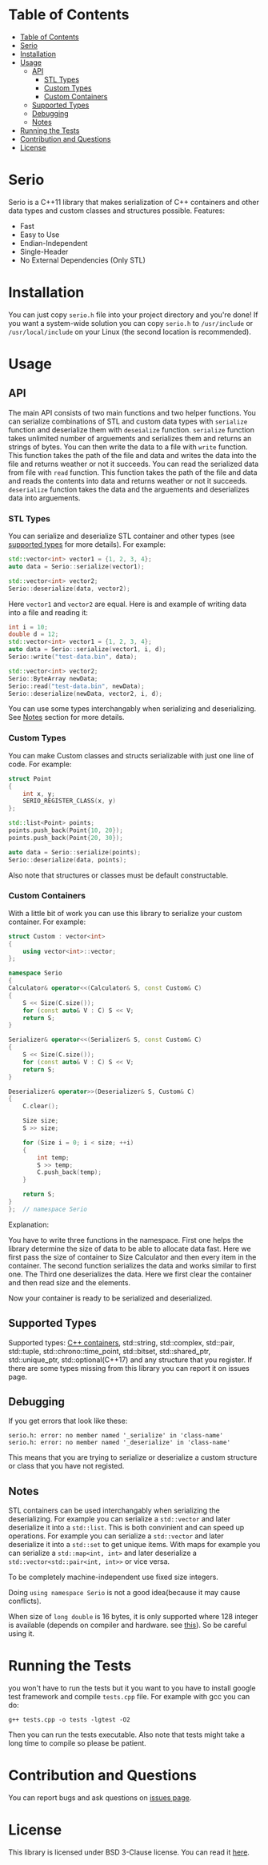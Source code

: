 # Table of Contents
- [Table of Contents](#table-of-contents)
- [Serio](#serio)
- [Installation](#installation)
- [Usage](#usage)
  - [API](#api)
    - [STL Types](#stl-types)
    - [Custom Types](#custom-types)
    - [Custom Containers](#custom-containers)
  - [Supported Types](#supported-types)
  - [Debugging](#debugging)
  - [Notes](#notes)
- [Running the Tests](#running-the-tests)
- [Contribution and Questions](#contribution-and-questions)
- [License](#license)

# Serio
Serio is a C++11 library that makes serialization of C++ containers and other data types and custom classes and structures possible. Features:
+ Fast
+ Easy to Use
+ Endian-Independent
+ Single-Header
+ No External Dependencies (Only STL) 

# Installation
You can just copy ```serio.h``` file into your project directory and you're done!
If you want a system-wide solution you can copy ```serio.h``` to ```/usr/include``` or ```/usr/local/include``` on your Linux (the second location is recommended).

# Usage
## API
The main API consists of two main functions and two helper functions. You can serialize combinations of STL and custom data types with ```serialize``` function and deserialize them with ```deseialize``` function.
```serialize``` function takes unlimited number of arguements and serializes them and returns an strings of bytes. 
You can then write the data to a file with ```write``` function. This function takes the path of the file and data and writes the data into the file and returns weather or not it succeeds. 
You can read the serialized data from file with ```read``` function. This function takes the path of the file and data and reads the contents into data and returns weather or not it succeeds. 
```deserialize``` function takes the data and the arguements and deserializes data into arguements.

### STL Types
You can serialize and deserialize STL container and other types (see [supported types](#supported-types) for more details). For example:

``` c++
std::vector<int> vector1 = {1, 2, 3, 4};
auto data = Serio::serialize(vector1);

std::vector<int> vector2;
Serio::deserialize(data, vector2);
```

Here ```vector1``` and ```vector2``` are equal.
Here is and example of writing data into a file and reading it:

``` c++
int i = 10;
double d = 12;
std::vector<int> vector1 = {1, 2, 3, 4};
auto data = Serio::serialize(vector1, i, d);
Serio::write("test-data.bin", data);

std::vector<int> vector2;
Serio::ByteArray newData;
Serio::read("test-data.bin", newData);
Serio::deserialize(newData, vector2, i, d);
```

You can use some types interchangably when serializing and deserializing. See [Notes](#notes) section for more details.

### Custom Types
You can make Custom classes and structs serializable with just one line of code. For example:

``` c++
struct Point
{
    int x, y;
    SERIO_REGISTER_CLASS(x, y)
};

std::list<Point> points;
points.push_back(Point{10, 20});
points.push_back(Point{20, 30});

auto data = Serio::serialize(points);
Serio::deserialize(data, points);
```
 
Also note that structures or classes must be default constructable.

### Custom Containers
With a little bit of work you can use this library to serialize your custom container. For example:

``` c++
struct Custom : vector<int>
{
    using vector<int>::vector;
};

namespace Serio
{
Calculator& operator<<(Calculator& S, const Custom& C)
{
    S << Size(C.size());
    for (const auto& V : C) S << V;
    return S;
}

Serializer& operator<<(Serializer& S, const Custom& C)
{
    S << Size(C.size());
    for (const auto& V : C) S << V;
    return S;
}

Deserializer& operator>>(Deserializer& S, Custom& C)
{
    C.clear();

    Size size;
    S >> size;

    for (Size i = 0; i < size; ++i)
    {
        int temp;
        S >> temp;
        C.push_back(temp);
    }

    return S;
}
};  // namespace Serio
```

Explanation:

You have to write three functions in the namespace. First one helps the library determine the size of data to be able to allocate data fast. Here we first pass the size of container to Size Calculator and then every item in the container. The second function serializes the data and works similar to first one. The Third one deserializes the data. Here we first clear the container and then read size and the elements.

Now your container is ready to be serialized and deserialized.

## Supported Types
Supported types: [C++ containers](http://www.cplusplus.com/reference/stl/), std::string, std::complex, std::pair, std::tuple, std::chrono::time_point, std::bitset, std::shared_ptr, std::unique_ptr, std::optional(C++17) and any structure that you register. If there are some types missing from this library you can report it on issues page.

## Debugging
If you get errors that look like these:

```
serio.h: error: no member named '_serialize' in 'class-name'
serio.h: error: no member named '_deserialize' in 'class-name'
```

This means that you are trying to serialize or deserialize a custom structure or class that you have not registed.

## Notes
STL containers can be used interchangably when serializing the deserializing. For example you can serialize a ```std::vector``` and later deserialize it into a ```std::list```. This is both convinient and can speed up operations. For example you can serialize a ```std::vector``` and later deserialize it into a ```std::set``` to get unique items. With maps for example you can serialize a ```std::map<int, int>``` and later deserialize a ```std::vector<std::pair<int, int>>``` or vice versa.

To be completely machine-independent use fixed size integers.

Doing ```using namespace Serio``` is not a good idea(because it may cause conflicts).

When size of ```long double``` is 16 bytes, it is only supported where 128 integer is available (depends on compiler and hardware. see [this](https://gcc.gnu.org/onlinedocs/gcc-4.6.1/gcc/_005f_005fint128.html)). So be careful using it.

# Running the Tests
you won't have to run the tests but it you want to you have to install google test framework and compile ```tests.cpp``` file. For example with gcc you can do:

```
g++ tests.cpp -o tests -lgtest -O2
```

Then you can run the tests executable. Also note that tests might take a long time to compile so please be patient.

# Contribution and Questions
You can report bugs and ask questions on [issues page](../../issues).

# License
This library is licensed under BSD 3-Clause license. You can read it [here](LICENSE.md).
